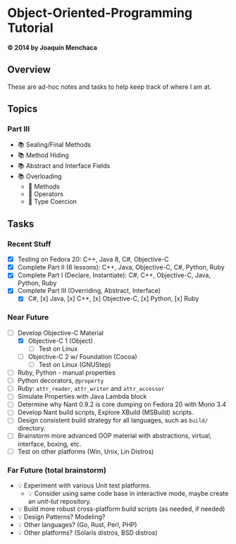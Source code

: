 # Object-Oriented-Programming Tutorial
**© 2014 by Joaquín Menchaca**

## Overview

These are ad-hoc notes and tasks to help keep track of where I am at.

## Topics



### Part III

* :books: Sealing/Final Methods
* :books: Method Hiding
* :books: Abstract and Interface Fields
* :books: Overloading
   * :green_book: Methods
   * :green_book: Operators
   * :green_book: Type Coercion

## Tasks

### Recent Stuff

* [x] Testing on Fedora 20: C++, Java 8, C#, Objective-C
* [x] Complete Part II (6 lessons): C++, Java, Objective-C, C#, Python, Ruby
* [x] Complete Part I (Declare, Instantiate): C#, C++, Objective-C, Java, Python, Ruby
* [x] Complete Part III (Overriding, Abstract, Interface)
  * [x] C#, [x] Java, [x] C++, [x] Objective-C, [x] Python, [x] Ruby

### Near Future

* [ ] Develop Objective-C Material
  * [x] Objective-C 1 (Object)
    * [ ] Test on Linux
  * [ ] Objective-C 2 w/ Foundation (Cocoa)
    * [ ] Test on Linux (GNUStep)
* [ ] Ruby, Python - manual properties
* [ ] Python decorators, `@property`
* [ ] Ruby: `attr_reader`, `attr_writer` and `attr_accessor`
* [ ] Simulate Properties with Java Lambda block
* [ ] Determine why Nant 0.9.2 is core dumping on Fedora 20 with Mono 3.4
* [ ] Develop Nant build scripts, Explore XBuild (MSBuild) scripts.
* [ ] Design consistent build strategy for all languages, such as `build/` directory.
* [ ] Brainstorm more advanced OOP material with abstractions, virtual, interface, boxing, etc.
* [ ] Test on other platforms (Win, Unix, Lin Distros)

### Far Future (total brainstorm)

* :bulb: Experiment with various Unit test platforms.
  * :bulb: Consider using same code base in interactive mode, maybe create an *unit-tut* repository.
* :bulb: Build more robust cross-platform build scripts (as needed, if needed)
* :bulb: Design Patterns? Modeling?
* :bulb: Other languages? (Go, Rust, Perl, PHP)
* :bulb: Other platforms? (Solaris distros, BSD distros)
